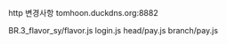 http 변경사항
tomhoon.duckdns.org:8882

<KIOSK>
BR.3_flavor_sy/flavor.js

<AdminPage>
login.js
head/pay.js
branch/pay.js
